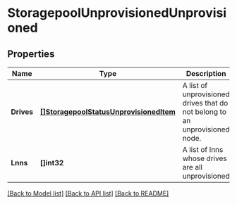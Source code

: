 # StoragepoolUnprovisionedUnprovisioned

## Properties
Name | Type | Description | Notes
------------ | ------------- | ------------- | -------------
**Drives** | [**[]StoragepoolStatusUnprovisionedItem**](StoragepoolStatusUnprovisionedItem.md) | A list of unprovisioned drives that do not belong to an unprovisioned node. | [default to null]
**Lnns** | **[]int32** | A list of lnns whose drives are all unprovisioned | [default to null]

[[Back to Model list]](../README.md#documentation-for-models) [[Back to API list]](../README.md#documentation-for-api-endpoints) [[Back to README]](../README.md)


